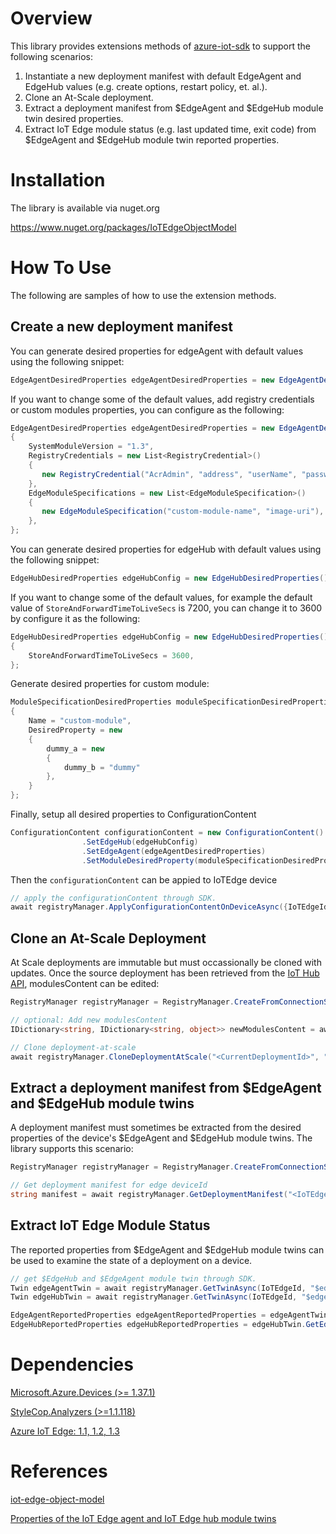 # Overview

This library provides extensions methods of [azure-iot-sdk](https://github.com/Azure/azure-iot-sdk-csharp) to support the following scenarios:

1. Instantiate a new deployment manifest with default EdgeAgent and EdgeHub values (e.g. create options, restart policy, et. al.).
2. Clone an At-Scale deployment.
3. Extract a deployment manifest from $EdgeAgent and $EdgeHub module twin desired properties.
4. Extract IoT Edge module status (e.g. last updated time, exit code) from $EdgeAgent and $EdgeHub module twin reported properties.

# Installation

The library is available via nuget.org

<https://www.nuget.org/packages/IoTEdgeObjectModel>

# How To Use

The following are samples of how to use the extension methods.

## Create a new deployment manifest

You can generate desired properties for edgeAgent with default values using the following snippet:

```csharp
EdgeAgentDesiredProperties edgeAgentDesiredProperties = new EdgeAgentDesiredProperties();
```

If you want to change some of the default values, add registry credentials or custom modules properties, you can configure as the following:

```csharp
EdgeAgentDesiredProperties edgeAgentDesiredProperties = new EdgeAgentDesiredProperties()
{
    SystemModuleVersion = "1.3",
    RegistryCredentials = new List<RegistryCredential>()
    {
       new RegistryCredential("AcrAdmin", "address", "userName", "password"),
    },
    EdgeModuleSpecifications = new List<EdgeModuleSpecification>()
    {
       new EdgeModuleSpecification("custom-module-name", "image-uri"),
    },
};
```

You can generate desired properties for edgeHub with default values using the following snippet:

```csharp
EdgeHubDesiredProperties edgeHubConfig = new EdgeHubDesiredProperties();
```

If you want to change some of the default values, for example the default value of `StoreAndForwardTimeToLiveSecs` is 7200, you can change it to 3600 by configure it as the following:

```csharp
EdgeHubDesiredProperties edgeHubConfig = new EdgeHubDesiredProperties()
{
    StoreAndForwardTimeToLiveSecs = 3600,
};
```

Generate desired properties for custom module:

```csharp
ModuleSpecificationDesiredProperties moduleSpecificationDesiredProperties = new ModuleSpecificationDesiredProperties()
{
    Name = "custom-module",
    DesiredProperty = new
    {
        dummy_a = new
        {
            dummy_b = "dummy"
        },
    }
};
```

Finally, setup all desired properties to ConfigurationContent

```csharp
ConfigurationContent configurationContent = new ConfigurationContent()
                .SetEdgeHub(edgeHubConfig)
                .SetEdgeAgent(edgeAgentDesiredProperties)
                .SetModuleDesiredProperty(moduleSpecificationDesiredProperties);
```

Then the `configurationContent` can be appied to IoTEdge device

```csharp
// apply the configurationContent through SDK.
await registryManager.ApplyConfigurationContentOnDeviceAsync({IoTEdgeId}, configurationContent).ConfigureAwait(false);
```

## Clone an At-Scale Deployment

At Scale deployments are immutable but must occassionally be cloned with updates. Once the source deployment has been retrieved from the [IoT Hub API](https://docs.microsoft.com/en-us/rest/api/iothub/service/getconfigurations), modulesContent can be edited:

```csharp
RegistryManager registryManager = RegistryManager.CreateFromConnectionString("<IoTHub ConnectionString>");

// optional: Add new modulesContent
IDictionary<string, IDictionary<string, object>> newModulesContent = await registryManager.GetModulesContent("<CurrentDeploymentId>");

// Clone deployment-at-scale
await registryManager.CloneDeploymentAtScale("<CurrentDeploymentId>", "<NewDeploymentId>", newModulesContent);
```

## Extract a deployment manifest from $EdgeAgent and $EdgeHub module twins

A deployment manifest must sometimes be extracted from the desired properties of the device's $EdgeAgent and $EdgeHub module twins. The library supports this scenario:

```csharp
RegistryManager registryManager = RegistryManager.CreateFromConnectionString("<IoTHub ConnectionString>");

// Get deployment manifest for edge deviceId
string manifest = await registryManager.GetDeploymentManifest("<IoTEdgeId>");
```

## Extract IoT Edge Module Status

The reported properties from $EdgeAgent and $EdgeHub module twins can be used to examine the state of a deployment on a device.

```csharp
// get $EdgeHub and $EdgeAgent module twin through SDK.
Twin edgeAgentTwin = await registryManager.GetTwinAsync(IoTEdgeId, "$edgeAgent").ConfigureAwait(false);
Twin edgeHubTwin = await registryManager.GetTwinAsync(IoTEdgeId, "$edgeHub").ConfigureAwait(false);

EdgeAgentReportedProperties edgeAgentReportedProperties = edgeAgentTwin.GetEdgeAgentReportedProperties();
EdgeHubReportedProperties edgeHubReportedProperties = edgeHubTwin.GetEdgeHubReportedProperties();
```

# Dependencies

[Microsoft.Azure.Devices (>= 1.37.1)](https://www.nuget.org/packages/Microsoft.Azure.Devices/1.37.1)

[StyleCop.Analyzers (>=1.1.118)](https://www.nuget.org/packages/StyleCop.Analyzers/1.1.118)

[Azure IoT Edge: 1.1, 1.2, 1.3](https://docs.microsoft.com/en-us/azure/iot-edge/version-history?view=iotedge-2020-11)

# References

[iot-edge-object-model](https://github.com/Azure/iot-edge-object-model)

[Properties of the IoT Edge agent and IoT Edge hub module twins](https://docs.microsoft.com/en-us/azure/iot-edge/module-edgeagent-edgehub?view=iotedge-2020-11)
